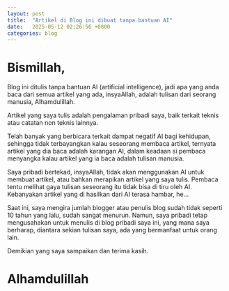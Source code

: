 ```yaml
---
layout: post
title:  "Artikel di Blog ini dibuat tanpa bantuan AI"
date:   2025-05-12 02:26:56 +0800
categories: blog
---
```


# Bismillah,

Blog ini ditulis tanpa bantuan AI (artificial intelligence), jadi apa yang anda baca
dari semua artikel yang ada, insyaAllah, adalah tulisan dari seorang manusia, Alhamdulillah.

Artikel yang saya tulis adalah pengalaman pribadi saya, baik terkait teknis atau catatan
non teknis lainnya. 

Telah banyak yang berbicara terkait dampat negatif AI bagi kehidupan, sehingga tidak terbayangkan
kalau seseorang membaca artikel, ternyata artikel yang dia baca adalah karangan AI, dalam keadaan si pembaca
menyangka kalau artikel yang ia baca adalah tulisan manusia.

Saya pribadi bertekad, insyaAllah, tidak akan menggunakan AI untuk membuat artikel, atau bahkan merapikan artikel
yang saya tulis. Pembaca tentu melihat gaya tulisan seseorang itu tidak bisa di tiru oleh AI. Kebanyakan artikel 
yang di hasilkan dari AI terasa hambar, he...

Saat ini, saya mengira jumlah blogger atau penulis blog sudah tidak seperti 10 tahun yang lalu, sudah
sangat menurun. Namun, saya pribadi tetap mengusahakan untuk menulis di blog pribadi saya ini, yang mana
saya berharap, diantara sekian tulisan saya, ada yang bermanfaat untuk orang lain.

Demikian yang saya sampaikan dan terima kasih.

# Alhamdulillah
